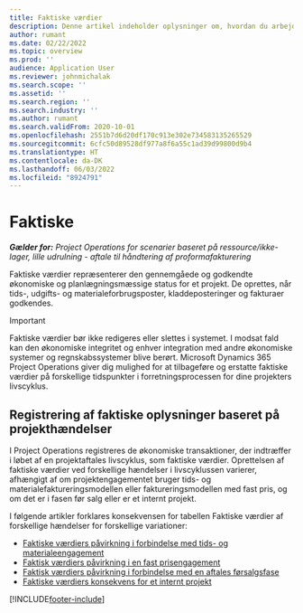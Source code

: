 ```yaml
---
title: Faktiske værdier
description: Denne artikel indeholder oplysninger om, hvordan du arbejder med faktiske værdier i Microsoft Dynamics 365 Project Operations.
author: rumant
ms.date: 02/22/2022
ms.topic: overview
ms.prod: ''
audience: Application User
ms.reviewer: johnmichalak
ms.search.scope: ''
ms.assetid: ''
ms.search.region: ''
ms.search.industry: ''
ms.author: rumant
ms.search.validFrom: 2020-10-01
ms.openlocfilehash: 2551b7d6d20df170c913e302e734583135265529
ms.sourcegitcommit: 6cfc50d89528df977a8f6a55c1ad39d99800d9b4
ms.translationtype: HT
ms.contentlocale: da-DK
ms.lasthandoff: 06/03/2022
ms.locfileid: "8924791"
---
```

# <a name="actuals"></a>Faktiske

_**Gælder for:** Project Operations for scenarier baseret på ressource/ikke-lager, lille udrulning - aftale til håndtering af proformafakturering_

Faktiske værdier repræsenterer den gennemgåede og godkendte økonomiske og planlægningsmæssige status for et projekt. De oprettes, når tids-, udgifts- og materialeforbrugsposter, kladdeposteringer og fakturaer godkendes.

> [!IMPORTANT]
> Faktiske værdier bør ikke redigeres eller slettes i systemet. I modsat fald kan den økonomiske integritet og enhver integration med andre økonomiske systemer og regnskabssystemer blive berørt. Microsoft Dynamics 365 Project Operations giver dig mulighed for at tilbageføre og erstatte faktiske værdier på forskellige tidspunkter i forretningsprocessen for dine projekters livscyklus.

## <a name="recording-actuals-based-on-project-events"></a>Registrering af faktiske oplysninger baseret på projekthændelser

I Project Operations registreres de økonomiske transaktioner, der indtræffer i løbet af en projektaftales livscyklus, som faktiske værdier. Oprettelsen af faktiske værdier ved forskellige hændelser i livscyklussen varierer, afhængigt af om projektengagementet bruger tids- og materialefaktureringsmodellen eller faktureringsmodellen med fast pris, og om det er i fasen før salg eller er et internt projekt.

I følgende artikler forklares konsekvensen for tabellen Faktiske værdier af forskellige hændelser for forskellige variationer:

- [Faktiske værdiers påvirkning i forbindelse med tids- og materialeengagement](ActualsonTM.md)
- [Faktisk værdiers påvirkning i en fast prisengagement](ActualonFP.md)
- [Faktisk værdiers påvirkning i forbindelse med en aftales førsalgsfase](ActualonPreSales.md)
- [Faktiske værdiers konsekvens for et internt projekt](ActualonInternal.md)

[!INCLUDE[footer-include](../includes/footer-banner.md)]
